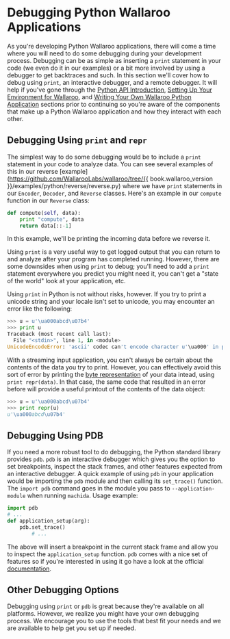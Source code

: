# Debugging Python Wallaroo Applications

As you're developing Python Wallaroo applications, there will come a time where you will need to do some debugging during your development process. Debugging can be as simple as inserting a `print` statement in your code (we even do it in our examples) or a bit more involved by using a debugger to get backtraces and such. In this section we'll cover how to debug using `print`, an interactive debugger, and a remote debugger. It will help if you've gone through the [Python API Introduction](/book/python/intro.md), [Setting Up Your Environment for Wallaroo](/book/getting-started/setup.md), and [Writing Your Own Wallaroo Python Application](/book/python/writing-your-own-application.md) sections prior to continuing so you're aware of the components that make up a Python Wallaroo application and how they interact with each other.

## Debugging Using `print` and `repr`

The simplest way to do some debugging would be to include a `print` statement in your code to analyze data. You can see several examples of this in our reverse [example](https://github.com/WallarooLabs/wallaroo/tree/{{ book.wallaroo_version }}/examples/python/reverse/reverse.py) where we have `print` statements in our `Encoder`, `Decoder`, and `Reverse` classes. Here's an example in our `compute` function in our `Reverse` class:

```python
def compute(self, data):
    print "compute", data
    return data[::-1]
```

In this example, we'll be printing the incoming data before we reverse it.


Using `print` is a very useful way to get logged output that you can return to and analyze after your program has completed running. However, there are some downsides when using `print` to debug; you'll need to add a `print` statement everywhere you predict you might need it, you can't get a "state of the world" look at your application, etc.


Using `print` in Python is not without risks, however. If you try to print a unicode string and your locale isn't set to unicode, you may encounter an error like the following:

```python
>>> u = u'\ua000abcd\u07b4'
>>> print u
Traceback (most recent call last):
  File "<stdin>", line 1, in <module>
UnicodeEncodeError: 'ascii' codec can't encode character u'\ua000' in position 0: ordinal not in range(128)
```

With a streaming input application, you can't always be certain about the contents of the data you try to print. However, you can effectively avoid this sort of error by printing the [byte representation](https://docs.python.org/2/library/repr.html) of your data intead, using `print repr(data)`. In that case, the same code that resulted in an error before will provide a useful printout of the contents of the data object:

```python
>>> u = u'\ua000abcd\u07b4'
>>> print repr(u)
u'\ua000abcd\u07b4'
```

## Debugging Using PDB

 If you need a more robust tool to do debugging, the Python standard library provides `pdb`. `pdb` is an interactive debugger which gives you the option to set breakpoints, inspect the stack frames, and other features expected from an interactive debugger. A quick example of using `pdb` in your application would be importing the `pdb` module and then calling its `set_trace()` function. The `import pdb` command goes in the module you pass to `--application-module` when running `machida`. Usage example:

```python
import pdb
# ...
def application_setup(arg):
    pdb.set_trace()
        # ...
```

The above will insert a breakpoint in the current stack frame and allow you to inspect the `application_setup` function. `pdb` comes with a nice set of features so if you're interested in using it go have a look at the official [documentation](https://docs.python.org/2/library/pdb.html).

## Other Debugging Options

Debugging using `print` or `pdb` is great because they're available on all platforms. However, we realize you might have your own debugging process. We encourage you to use the tools that best fit your needs and we are available to help get you set up if needed.

